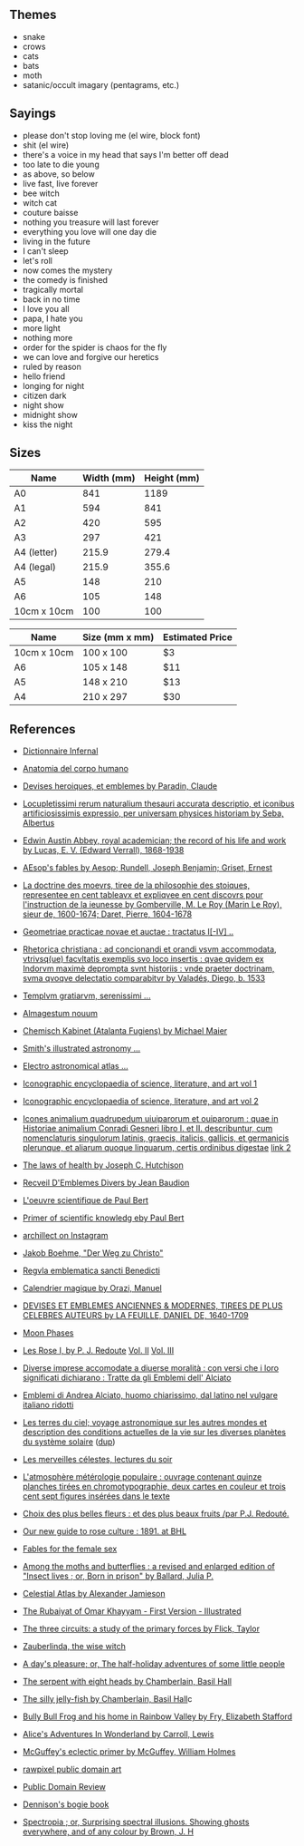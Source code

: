
Themes
---

* snake
* crows
* cats
* bats
* moth
* satanic/occult imagary (pentagrams, etc.)

Sayings
---

* please don't stop loving me (el wire, block font)
* shit (el wire)
* there's a voice in my head that says I'm better off dead
* too late to die young
* as above, so below
* live fast, live forever
* bee witch
* witch cat
* couture baisse
* nothing you treasure will last forever
* everything you love will one day die
* living in the future
* I can't sleep
* let's roll
* now comes the mystery
* the comedy is finished
* tragically mortal
* back in no time
* I love you all
* papa, I hate you
* more light
* nothing more
* order for the spider is chaos for the fly
* we can love and forgive our heretics
* ruled by reason
* hello friend
* longing for night
* citizen dark
* night show
* midnight show
* kiss the night


Sizes
---

| Name | Width (mm) | Height (mm) |
|------|-------|--------|
| A0 | 841 | 1189 |
| A1 | 594 | 841 |
| A2 | 420 | 595 |
| A3 | 297 | 421 |
| A4 (letter) | 215.9 | 279.4 |
| A4 (legal) |  215.9 | 355.6 |
| A5 | 148 | 210 |
| A6 | 105 | 148 |
| 10cm x 10cm | 100 | 100 |

| Name | Size (mm x mm) | Estimated Price |
|------|----------------|-----------------|
| 10cm x 10cm | 100 x 100 | $3 |
| A6 | 105 x 148  | $11  |
| A5 | 148 x 210 | $13 |
| A4 | 210 x 297 | $30 |


References
---


* [Dictionnaire Infernal](https://archive.org/details/bub_gb_KSRbAAAAcAAJ)
* [Anatomia del corpo humano](https://archive.org/details/9617625.nlm.nih.gov)
* [Devises heroiques, et emblemes by Paradin, Claude](https://archive.org/details/devisesheroiques01para)
* [Locupletissimi rerum naturalium thesauri accurata descriptio, et iconibus artificiosissimis expressio, per universam physices historiam by Seba, Albertus](https://archive.org/details/Locupletissimir2Seba)
* [Edwin Austin Abbey, royal academician; the record of his life and work by Lucas, E. V. (Edward Verrall), 1868-1938](https://archive.org/details/edwinaustinabbey01luca)
* [AEsop's fables by Aesop; Rundell, Joseph Benjamin; Griset, Ernest](https://archive.org/details/aesopsfables00aesorich)
* [La doctrine des moevrs, tiree de la philosophie des stoiques, representee en cent tableavx et expliqvee en cent discovrs pour l'instruction de la ieunesse by Gomberville, M. Le Roy (Marin Le Roy), sieur de, 1600-1674; Daret, Pierre, 1604-1678](https://archive.org/details/ladoctrinedesmoe01gomb)
* [Geometriae practicae novae et auctae : tractatus I[-IV] ..](https://archive.org/details/geometriaepracti00schw)
* [Rhetorica christiana : ad concionandi et orandi vsvm accommodata, vtrivsq(ue) facvltatis exemplis svo loco insertis : qvae qvidem ex Indorvm maximè deprompta svnt historiis : vnde praeter doctrinam, svma qvoqve delectatio comparabitvr by Valadés, Diego, b. 1533](https://archive.org/details/rhetoricachristi00vala)
* [Templvm gratiarvm, serenissimi ... ](https://archive.org/details/templvmgratiarvm00sade)
* [Almagestum nouum](https://archive.org/details/bub_gb_KcKeqsUu7FwC)
* [Chemisch Kabinet (Atalanta Fugiens) by Michael Maier ](https://archive.org/details/ChemischKabinetatalantaFugiens)
* [Smith's illustrated astronomy ...](https://archive.org/details/Smithquotsillus00Smit)
* [Electro astronomical atlas ... ](https://archive.org/details/electroastronomi00spoouoft)
* [Iconographic encyclopaedia of science, literature, and art vol 1](https://archive.org/details/IconographicencPLATHeck)
* [Iconographic encyclopaedia of science, literature, and art vol 2](https://archive.org/details/IconographicencPLATHeckA)
* [Icones animalium quadrupedum uiuiparorum et ouiparorum : quae in Historiae animalium Conradi Gesneri libro I. et II. describuntur, cum nomenclaturis singulorum latinis, graecis, italicis, gallicis, et germanicis plerunque, et aliarum quoque linguarum, certis ordinibus digestae](https://archive.org/stream/iconesanimaliumq00gess#page/190) [link 2](https://archive.org/details/iconesanimaliumq00gess/page/n9)
* [The laws of health by Joseph C. Hutchison](https://archive.org/stream/lawsofhealth00hutc#page/78)
* [Recveil D'Emblemes Divers by Jean Baudion](https://digi.ub.uni-heidelberg.de/diglit/baudoin1638bd1/0454/image)
* [L'oeuvre scientifique de Paul Bert](https://archive.org/stream/BIUSante_90945x37x01#page/n41)
* [Primer of scientific knowledg eby Paul Bert](https://archive.org/stream/primerscientifi01bertgoog#page/n4)
* [archillect on Instagram](https://www.instagram.com/archillect.png/?hl=en)
* [Jakob Boehme, "Der Weg zu Christo"](https://archive.org/details/derwegzuchristov00bohm/page/n7)
* [Regvla emblematica sancti Benedicti](https://archive.org/details/regvlaemblematic01bene/page/n83)
* [Calendrier magique by Orazi, Manuel](https://archive.org/details/gri_33125015181288/page/n24)
* [DEVISES ET EMBLEMES ANCIENNES & MODERNES, TIREES DE PLUS CELEBRES AUTEURS by LA FEUILLE, DANIEL DE, 1640-1709](https://archive.org/details/devisesetembleme00lafeu/page/18)
* [Moon Phases](https://upload.wikimedia.org/wikipedia/commons/a/a2/Moon_Phases.svg)
* [Les Rose I, by P. J. Redoute](https://archive.org/details/LesRosesI1817RedoutKpl/page/n54) [Vol. II](https://archive.org/details/LesRosesII1821Redout.2/page/n5) [Vol. III](https://archive.org/details/LesRosesIII1824RedoutKpl/page/n7)
* [Diverse imprese accomodate a diuerse moralità : con versi che i loro significati dichiarano : Tratte da gli Emblemi dell' Alciato](https://archive.org/details/diverseimpresea00alci/page/18)
* [Emblemi di Andrea Alciato, huomo chiarissimo, dal latino nel vulgare italiano ridotti](https://archive.org/details/emblemidiandreaa00alci/page/222)
* [Les terres du ciel; voyage astronomique sur les autres mondes et description des conditions actuelles de la vie sur les diverses planètes du système solaire](https://archive.org/details/lesterresducielv00flam/page/32) ([dup](https://archive.org/details/terresduciel00Flam/page/4))
* [Les merveilles célestes, lectures du soir](https://archive.org/details/lesmerveillesc00flam/page/318)
* [L'atmosphère métérologie populaire : ouvrage contenant quinze planches tirées en chromotypographie, deux cartes en couleur et trois cent sept figures insérées dans le texte](https://archive.org/details/McGillLibrary-125043-2586/page/n119)
* [Choix des plus belles fleurs : et des plus beaux fruits /par P.J. Redouté.](https://archive.org/details/mobot31753000795820/page/87)
* [Our new guide to rose culture : 1891. at BHL](https://www.biodiversitylibrary.org/page/43875622#page/80/mode/1up)

* [Fables for the female sex](https://archive.org/details/fablesforfemales00moor/page/n41)
* [Among the moths and butterflies : a revised and enlarged edition of "Insect lives ; or, Born in prison"
by Ballard, Julia P.](https://archive.org/details/amongmothsbutter00balluoft/page/92)
* [Celestial Atlas by Alexander Jamieson](http://aa.usno.navy.mil/library/artwork/jamieson.htm)
* [The Rubaiyat of Omar Khayyam - First Version - Illustrated](https://archive.org/details/TheRubaiyatOfOmarKhayyam-FirstVersion-Illustrated/page/n109)
* [The three circuits: a study of the primary forces by Flick, Taylor](https://archive.org/details/threecircuitsstu00flic/page/140)
* [Zauberlinda, the wise witch](https://archive.org/details/zauberlindawisew00clap/page/50)
* [A day's pleasure; or, The half-holiday adventures of some little people](https://archive.org/details/dayspleasureorha00geikiala/page/57)
* [The serpent with eight heads by Chamberlain, Basil Hall](https://archive.org/details/serpentwitheight00chamiala/page/n11)
* [The silly jelly-fish by Chamberlain, Basil Hall](https://archive.org/details/sillyjellyfish00chamiala/page/n3)c
* [Bully Bull Frog and his home in Rainbow Valley by Fry, Elizabeth Stafford](https://archive.org/details/bullybullfroghis00frye/page/n11)
* [Alice's Adventures In Wonderland by Carroll, Lewis](https://archive.org/details/AlicesAdventuresInWonderland_201303/page/n18)
* [McGuffey's eclectic primer by McGuffey, William Holmes](https://archive.org/details/mcguffeyseclecti00mcgu/page/26)

* [rawpixel public domain art](https://www.rawpixel.com/category/53/public-domain)
* [Public Domain Review](https://publicdomainreview.org)

* [Dennison's bogie book](https://archive.org/details/dennisonsbogiebo00denn/page/12)
* [Spectropia ; or, Surprising spectral illusions. Showing ghosts everywhere, and of any colour by Brown, J. H](https://archive.org/details/39002086348662.med.yale.edu/page/n17)
